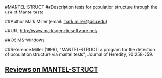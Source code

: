 #MANTEL-STRUCT
##Description
tests for population structure through the use of Mantel tests

##Author
Mark Miller (email: mark.miller@usu.edu)

##URL
http://www.marksgeneticsoftware.net/

##OS
MS-Windows

##Reference
Miller (1999), "MANTEL-STRUCT: a program for the detection of population structure via mantel tests", Journal of Heredity, 90:258-259.


## [Reviews on MANTEL-STRUCT](https://github.com/gaow/genetic-analysis-software/issues/299)